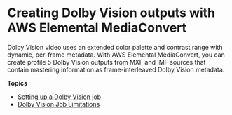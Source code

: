 # Creating Dolby Vision outputs with AWS Elemental MediaConvert<a name="dolby-vision"></a>

Dolby Vision video uses an extended color palette and contrast range with dynamic, per\-frame metadata\. With AWS Elemental MediaConvert, you can create profile 5 Dolby Vision outputs from MXF and IMF sources that contain mastering information as frame\-interleaved Dolby Vision metadata\.

**Topics**
+ [Setting up a Dolby Vision job](setting-up-a-dolby-vision-job.md)
+ [Dolby Vision Job Limitations](dolby-vision-job-limitations-and-requirements.md)